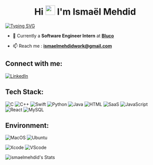 <h1 align="center">Hi <img src="https://raw.githubusercontent.com/MartinHeinz/MartinHeinz/master/wave.gif" width="30px"> I'm Ismaël Mehdid</h1>
<a href="https://git.io/typing-svg"><img src="https://readme-typing-svg.herokuapp.com?font=Poppins&weight=600&duration=1500&pause=2500&color=F7F7F7&center=true&vCenter=true&width=435&lines=I'm+a+Software+Engineer+Intern+and+Student!" alt="Typing SVG" /></a>

- 🌱 Currently a **Software Engineer Intern** at **[Bluco](https://www.bluco.ai/fr)**

- 📫 Reach me : **ismaelmehdidwork@gmail.com**

## Connect with me:
[![LinkedIn](https://img.shields.io/badge/LinkedIn-%230077B5.svg?logo=linkedin&logoColor=white)](https://www.linkedin.com/in/isma%C3%ABl-mehdid-742711203/)

## Tech Stack:
![C](https://img.shields.io/badge/c-%2300599C.svg?style=for-the-badge&logo=c&logoColor=white)
![C++](https://img.shields.io/badge/c++-%2300599C.svg?style=for-the-badge&logo=c%2B%2B&logoColor=white)
![Swift](https://img.shields.io/badge/Swift-FA7343?style=for-the-badge&logo=swift&logoColor=white)
![Python](https://img.shields.io/badge/Python-14354C?style=for-the-badge&logo=python&logoColor=white)
![Java](https://img.shields.io/badge/java-%23ED8B00.svg?style=for-the-badge&logo=openjdk&logoColor=white)
![HTML](https://img.shields.io/badge/HTML-239120?style=for-the-badge&logo=html5&logoColor=white)
![SaaS](https://img.shields.io/badge/Sass-CC6699?style=for-the-badge&logo=sass&logoColor=white)
![JavaScript](https://img.shields.io/badge/JavaScript-F7DF1E?style=for-the-badge&logo=javascript&logoColor=black)
![React](https://img.shields.io/badge/React-20232A?style=for-the-badge&logo=react&logoColor=61DAFB)
![MySQL](https://img.shields.io/badge/mysql-%2300000f.svg?style=for-the-badge&logo=mysql&logoColor=white)

## Environment:
![MacOS](https://img.shields.io/badge/mac%20os-000000?style=for-the-badge&logo=apple&logoColor=white)
![Ubuntu](https://img.shields.io/badge/Ubuntu-E95420?style=for-the-badge&logo=ubuntu&logoColor=white)

![Xcode](https://img.shields.io/badge/Xcode-007ACC?style=for-the-badge&logo=Xcode&logoColor=white)
![VScode](https://img.shields.io/badge/Visual_Studio_Code-0078D4?style=for-the-badge&logo=visual%20studio%20code&logoColor=white)

![ismaelmehdid's Stats](https://github-readme-stats.vercel.app/api?username=ismaelmehdid&theme=dark&show_icons=true&hide_border=true&count_private=true)<br>
